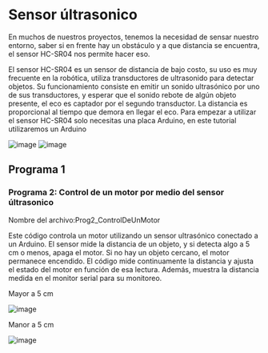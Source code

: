 <h1>  Sensor últrasonico</h1>

<p>En muchos de nuestros proyectos, tenemos la necesidad de sensar nuestro entorno, saber si en frente hay un obstáculo y a que distancia se encuentra, el sensor HC-SR04 nos permite hacer eso.

El sensor HC-SR04 es un sensor de distancia de bajo costo, su uso es muy frecuente en la robótica, utiliza transductores de ultrasonido para detectar objetos.
Su funcionamiento consiste en emitir un sonido ultrasónico por uno de sus transductores, y esperar que el sonido rebote de algún objeto presente, el eco es captador por el segundo transductor. La distancia es proporcional al tiempo que demora en llegar el eco.
Para empezar a utilizar el sensor HC-SR04 solo necesitas una placa Arduino, en este tutorial utilizaremos un Arduino

</p>

![image](https://github.com/user-attachments/assets/d20728fa-e0d0-4d93-924f-eadfe164b751)
![image](https://github.com/user-attachments/assets/614f8766-50ba-4815-8fdd-fc78de4fdd7f)

<h2> Programa 1</h2>

<h3>Programa 2: Control de un motor por medio del sensor últrasonico</h3>
<p>Nombre del archivo:Prog2_ControlDeUnMotor</p>
<p>Este código controla un motor utilizando un sensor ultrasónico conectado a un Arduino. El sensor mide la distancia de un objeto, y si detecta algo a 5 cm o menos, apaga el motor. Si no hay un objeto cercano, el motor permanece encendido. El código mide continuamente la distancia y ajusta el estado del motor en función de esa lectura. Además, muestra la distancia medida en el monitor serial para su monitoreo. </p>
<p>Mayor a 5 cm</p>

![image](https://github.com/user-attachments/assets/9b6adb85-18d8-4de4-a216-06fe71ea2560)

<p>Manor a 5 cm</p>

![image](https://github.com/user-attachments/assets/d0b72be2-ff9f-46f9-929c-a60cd279d60c)


